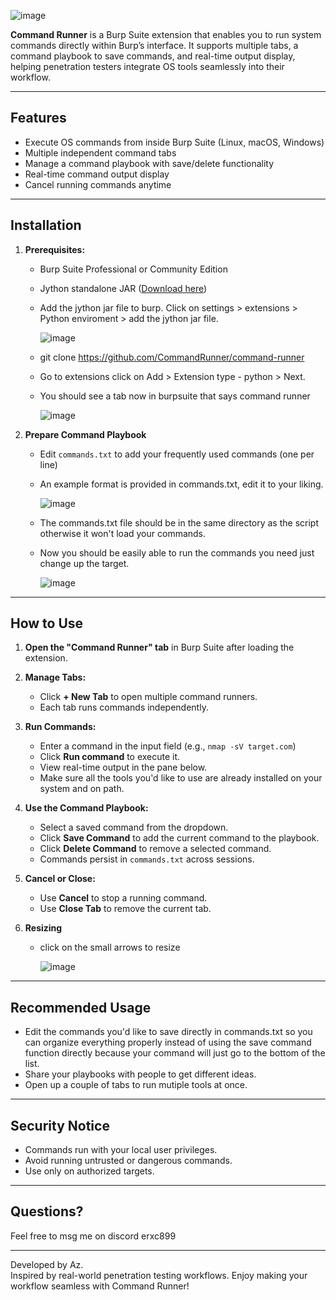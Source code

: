 
![image](https://github.com/user-attachments/assets/530ae151-422d-4783-a974-362834a3871e)








**Command Runner** is a Burp Suite extension that enables you to run system commands directly within Burp’s interface. It supports multiple tabs, a command playbook to save commands, and real-time output display, helping penetration testers integrate OS tools seamlessly into their workflow.

---

## Features

- Execute OS commands from inside Burp Suite (Linux, macOS, Windows)
- Multiple independent command tabs
- Manage a command playbook with save/delete functionality
- Real-time command output display
- Cancel running commands anytime

---

## Installation

1. **Prerequisites:**
   - Burp Suite Professional or Community Edition
   - Jython standalone JAR ([Download here](https://www.jython.org/download))
   - Add the jython jar file to burp. Click on settings > extensions > Python enviroment > add the jython jar file.
     
     ![image](https://github.com/user-attachments/assets/556934aa-ccdf-4b32-bd07-cafa5bc318c9)

   - git clone https://github.com/CommandRunner/command-runner
   - Go to extensions click on Add > Extension type - python > Next.
   - You should see a tab now in burpsuite that says command runner
  
     ![image](https://github.com/user-attachments/assets/e6530413-3856-4a8a-8af4-c11b69449a27)


2. **Prepare Command Playbook**
   - Edit `commands.txt` to add your frequently used commands (one per line)
   - An example format is provided in commands.txt, edit it to your liking.

     ![image](https://github.com/user-attachments/assets/20966310-44fc-4d39-960d-4e2405f67c99)

   - The commands.txt file should be in the same directory as the script otherwise it won't load your commands.
   - Now you should be easily able to run the commands you need just change up the target.
     
     ![image](https://github.com/user-attachments/assets/c36ce7ff-19cf-4491-960c-60b081cf3b76)


---

## How to Use

1. **Open the "Command Runner" tab** in Burp Suite after loading the extension.

2. **Manage Tabs:**
   - Click **+ New Tab** to open multiple command runners.
   - Each tab runs commands independently.

3. **Run Commands:**
   - Enter a command in the input field (e.g., `nmap -sV target.com`)
   - Click **Run command** to execute it.
   - View real-time output in the pane below.
   - Make sure all the tools you'd like to use are already installed on your system and on path.

4. **Use the Command Playbook:**
   - Select a saved command from the dropdown.
   - Click **Save Command** to add the current command to the playbook.
   - Click **Delete Command** to remove a selected command.
   - Commands persist in `commands.txt` across sessions.

5. **Cancel or Close:**
   - Use **Cancel** to stop a running command.
   - Use **Close Tab** to remove the current tab.

6. **Resizing**
   - click on the small arrows to resize 
     
     ![image](https://github.com/user-attachments/assets/b382bff0-f217-4d3f-bc3f-dd5621d786b6)


---

## Recommended Usage

- Edit the commands you'd like to save directly in commands.txt so you can organize everything properly instead of using the save command function directly because your command will just go to the bottom of the list.
- Share your playbooks with people to get different ideas.
- Open up a couple of tabs to run mutiple tools at once.


---

## Security Notice

- Commands run with your local user privileges.
- Avoid running untrusted or dangerous commands.
- Use only on authorized targets.

---
## Questions?

Feel free to msg me on discord erxc899

---

Developed by Az.  
Inspired by real-world penetration testing workflows.
Enjoy making your workflow seamless with Command Runner!

